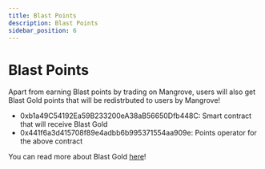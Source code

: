 ```yaml
---
title: Blast Points
description: Blast Points
sidebar_position: 6
---
```

# Blast Points

Apart from earning Blast points by trading on Mangrove, users will also get Blast Gold points that will be redistrbuted to users by Mangrove!

- 0xb1a49C54192Ea59B233200eA38aB56650Dfb448C: Smart contract that will receive Blast Gold
- 0x441f6a3d415708f89e4adbb6b995371554aa909e:  Points operator for the above contract

You can read more about Blast Gold [here](https://docs.blast.io/airdrop/developers#blast-gold)!